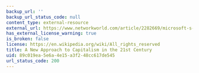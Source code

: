 ```yaml
---
backup_url: ''
backup_url_status_code: null
content_type: external-resource
external_url: https://www.networkworld.com/article/2282669/microsoft-s-bill-gates---a-new-approach-to-capitalism-in-the-21st-century-.html
has_external_license_warning: true
is_broken: false
license: https://en.wikipedia.org/wiki/All_rights_reserved
title: A New Approach to Capitalism in the 21st Century
uid: 89c019ea-5e6a-4e15-a3f2-48cc617de545
url_status_code: 200
---
```

